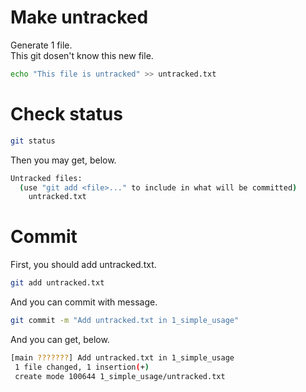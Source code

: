 # Make untracked

Generate 1 file.  
This git dosen't know this new file.

```bash
echo "This file is untracked" >> untracked.txt
```

# Check status

```bash
git status
```

Then you may get, below.

```bash
Untracked files:
  (use "git add <file>..." to include in what will be committed)
	untracked.txt
```

# Commit

First, you should add untracked.txt.
```bash
git add untracked.txt
```

And you can commit with message.

```bash
git commit -m "Add untracked.txt in 1_simple_usage"
```

And you can get, below.
```bash
[main ???????] Add untracked.txt in 1_simple_usage
 1 file changed, 1 insertion(+)
 create mode 100644 1_simple_usage/untracked.txt
```